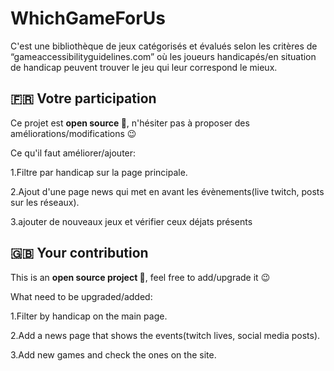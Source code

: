 # WhichGameForUs
C'est une bibliothèque de jeux catégorisés et évalués selon les critères de “gameaccessibilityguidelines.com” où les joueurs handicapés/en situation de handicap peuvent trouver le jeu qui leur correspond le mieux.

## 🇫🇷 Votre participation
Ce projet est **open source 🤗**, n'hésiter pas à proposer des améliorations/modifications 😉

Ce qu'il faut améliorer/ajouter:  

1.Filtre par handicap sur la page principale. 

2.Ajout d'une page news qui met en avant les évènements(live twitch, posts sur les réseaux). 
  
3.ajouter de nouveaux jeux et vérifier ceux déjats présents

## 🇬🇧 Your contribution
This is an **open source project 🤗**, feel free to add/upgrade it 😉

What need to be upgraded/added:  
  
1.Filter by handicap on the main page. 
  
2.Add a news page that shows the events(twitch lives, social media posts). 
  
3.Add new games and check the ones on the site. 



